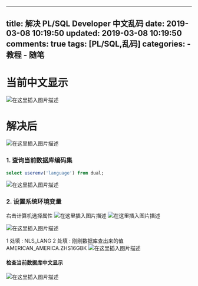 
---
title: 解决 PL/SQL Developer 中文乱码
date: 2019-03-08 10:19:50
updated: 2019-03-08 10:19:50
comments: true
tags: [PL/SQL,乱码]
categories: 
    - 教程
    - 随笔
---

# 当前中文显示
![在这里插入图片描述](https://img-blog.csdnimg.cn/20190308101902235.png)

# 解决后
![在这里插入图片描述](https://img-blog.csdnimg.cn/20190308101925588.png)

<!--more-->

### 1. 查询当前数据库编码集
```sql
select userenv('language') from dual;
```
![在这里插入图片描述](https://img-blog.csdnimg.cn/20190308101212690.png)

### 2. 设置系统环境变量
右击计算机选择属性
![在这里插入图片描述](https://img-blog.csdnimg.cn/20190308101322676.png?x-oss-process=image/watermark,type_ZmFuZ3poZW5naGVpdGk,shadow_10,text_aHR0cHM6Ly9ibG9nLmNzZG4ubmV0L3NpbmF0XzM0MzQ0MTIz,size_16,color_FFFFFF,t_70)
![在这里插入图片描述](https://img-blog.csdnimg.cn/20190308101410401.png?x-oss-process=image/watermark,type_ZmFuZ3poZW5naGVpdGk,shadow_10,text_aHR0cHM6Ly9ibG9nLmNzZG4ubmV0L3NpbmF0XzM0MzQ0MTIz,size_16,color_FFFFFF,t_70)

![在这里插入图片描述](https://img-blog.csdnimg.cn/20190308101523374.png?x-oss-process=image/watermark,type_ZmFuZ3poZW5naGVpdGk,shadow_10,text_aHR0cHM6Ly9ibG9nLmNzZG4ubmV0L3NpbmF0XzM0MzQ0MTIz,size_16,color_FFFFFF,t_70)

1 处填 : NLS_LANG
2 处填 : 刚刚数据库查出来的值 AMERICAN_AMERICA.ZHS16GBK
![在这里插入图片描述](https://img-blog.csdnimg.cn/20190308101610281.png)

#### 检查当前数据库中文显示

![在这里插入图片描述](https://img-blog.csdnimg.cn/20190308101849623.png)